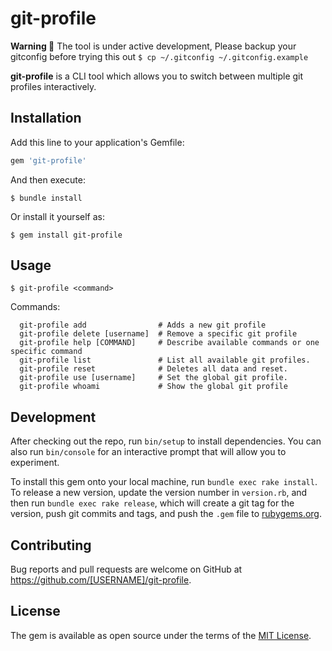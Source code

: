 # git-profile
**Warning 🚧** The tool is under active development, Please backup your gitconfig before trying this out `$ cp ~/.gitconfig ~/.gitconfig.example`

**git-profile** is a CLI tool which allows you to switch between multiple git profiles interactively.

## Installation

Add this line to your application's Gemfile:

```ruby
gem 'git-profile'
```

And then execute:

    $ bundle install

Or install it yourself as:

    $ gem install git-profile

## Usage

`$ git-profile <command>`

Commands:
```
  git-profile add                # Adds a new git profile
  git-profile delete [username]  # Remove a specific git profile
  git-profile help [COMMAND]     # Describe available commands or one specific command
  git-profile list               # List all available git profiles.
  git-profile reset              # Deletes all data and reset.
  git-profile use [username]     # Set the global git profile.
  git-profile whoami             # Show the global git profile
```

## Development

After checking out the repo, run `bin/setup` to install dependencies. You can also run `bin/console` for an interactive prompt that will allow you to experiment.

To install this gem onto your local machine, run `bundle exec rake install`. To release a new version, update the version number in `version.rb`, and then run `bundle exec rake release`, which will create a git tag for the version, push git commits and tags, and push the `.gem` file to [rubygems.org](https://rubygems.org).

## Contributing

Bug reports and pull requests are welcome on GitHub at https://github.com/[USERNAME]/git-profile.


## License

The gem is available as open source under the terms of the [MIT License](https://opensource.org/licenses/MIT).
